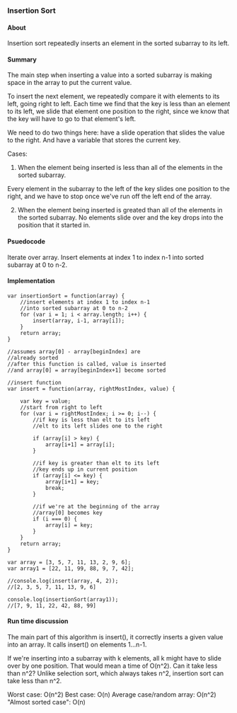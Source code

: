 ### Insertion Sort

#### About

Insertion sort repeatedly inserts an element in the sorted subarray to its left.

#### Summary

The main step when inserting a value into a sorted subarray is making space in the array to put the current value.

To insert the next element, we repeatedly compare it with elements to its left, going right to left.
Each time we find that the key is less than an element to its left, we slide that element one position to the right, since we know that the key will have to go to that element's left.

We need to do two things here: have a slide operation that slides the value to the right. And have a variable that stores the current key.

Cases: 

1. When the element being inserted is less than all of the elements in the sorted subarray.

Every element in the subarray to the left of the key slides one position to the right, and we have to stop once we've run off the left end of the array.

2. When the element being inserted is greated than all of the elements in the sorted subarray.
No elements slide over and the key drops into the position that it started in.

#### Psuedocode

Iterate over array. Insert elements at index 1 to index n-1
into sorted subarray at 0 to n-2.

#### Implementation

```
var insertionSort = function(array) {
    //insert elements at index 1 to index n-1
    //into sorted subarray at 0 to n-2
    for (var i = 1; i < array.length; i++) {
        insert(array, i-1, array[i]);
    }
    return array;
}

//assumes array[0] - array[beginIndex] are 
//already sorted
//after this function is called, value is inserted
//and array[0] = array[beginIndex+1] become sorted

//insert function
var insert = function(array, rightMostIndex, value) {
    
    var key = value;
    //start from right to left
    for (var i = rightMostIndex; i >= 0; i--) {
        //if key is less than elt to its left
        //elt to its left slides one to the right
        
        if (array[i] > key) {
            array[i+1] = array[i];
        }
        
        //if key is greater than elt to its left
        //key ends up in current position
        if (array[i] <= key) {
            array[i+1] = key;
            break;
        }
        
        //if we're at the beginning of the array
        //array[0] becomes key
        if (i === 0) {
            array[i] = key;
        }
    }
    return array;
}

var array = [3, 5, 7, 11, 13, 2, 9, 6];
var array1 = [22, 11, 99, 88, 9, 7, 42];

//console.log(insert(array, 4, 2));
//[2, 3, 5, 7, 11, 13, 9, 6]

console.log(insertionSort(array1));
//[7, 9, 11, 22, 42, 88, 99]
```

#### Run time discussion

The main part of this algorithm is insert(), it correctly inserts a given value into an array.
It calls insert() on elements 1...n-1.

If we're inserting into a subarray with k elements, all k might have to slide over by one position. That would mean a time of O(n^2). Can it take less than n^2? Unlike selection sort, which always takes n^2, insertion sort can take less than n^2.

Worst case: O(n^2)
Best case: O(n)
Average case/random array: O(n^2)
"Almost sorted case": O(n)



